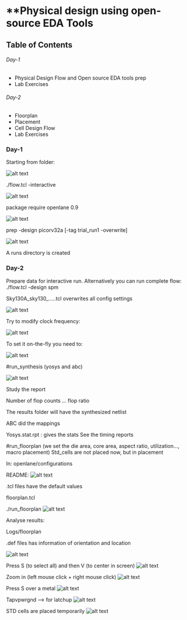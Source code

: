 # **Physical design using open-source EDA Tools

## Table of Contents
###### Day-1   
- Physical Design Flow and Open source EDA tools prep
- Lab Exercises 
###### Day-2 
- Floorplan
- Placement
- Cell Design Flow
- Lab Exercises



### Day-1
Starting from folder:

![alt text](https://github.com/atstef/Physical-Design/blob/main/images/1.PNG?raw=true)

./flow.tcl -interactive

![alt text](https://github.com/atstef/Physical-Design/blob/main/images/2.PNG?raw=true)


package require openlane 0.9

![alt text](https://github.com/atstef/Physical-Design/blob/main/images/3.PNG?raw=true)

prep -design picorv32a [-tag trial_run1 -overwrite]

![alt text](https://github.com/atstef/Physical-Design/blob/main/images/4.PNG?raw=true)

A runs directory is created


### Day-2

Prepare data for interactive run. Alternatively you can run complete flow:        ./flow.tcl  -design spm

Sky130A_sky130_.....tcl overwrites all config settings

![alt text](https://github.com/atstef/Physical-Design/blob/main/images/21.PNG?raw=true)


Try to modify clock frequency:

![alt text](https://github.com/atstef/Physical-Design/blob/main/images/22.PNG?raw=true)

To set it on-the-fly you need to:

![alt text](https://github.com/atstef/Physical-Design/blob/main/images/23.PNG?raw=true)

#run_synthesis
(yosys and abc)

![alt text](https://github.com/atstef/Physical-Design/blob/main/images/24.PNG?raw=true)

Study the report

Number of flop counts … flop ratio

The results folder will have the synthesized netlist

ABC did the mappings

Yosys.stat.rpt :  gives the stats
See the timing reports

#run_floorplan
(we set the die area, core area, aspect ratio, utilization…, macro placement)
Std_cells are not placed now, but in placement


In:       openlane/configurations

README:
![alt text](https://github.com/atstef/Physical-Design/blob/main/images/25.PNG?raw=true)

.tcl files have the default values

floorplan.tcl


./run_floorplan
![alt text](https://github.com/atstef/Physical-Design/blob/main/images/26.PNG?raw=true)


Analyse results:

Logs/floorplan

.def files has information of orientation and location

![alt text](https://github.com/atstef/Physical-Design/blob/main/images/27.PNG?raw=true)

Press S    (to select all)   and then V (to center in screen)
![alt text](https://github.com/atstef/Physical-Design/blob/main/images/28.PNG?raw=true)

Zoom in  (left mouse click + right mouse click)
![alt text](https://github.com/atstef/Physical-Design/blob/main/images/29.PNG?raw=true)

Press S over a metal 
![alt text](https://github.com/atstef/Physical-Design/blob/main/images/210.PNG?raw=true)

Tapvpwrgnd --> for latchup
![alt text](https://github.com/atstef/Physical-Design/blob/main/images/211.PNG?raw=true)


STD cells are placed temporarily
![alt text](https://github.com/atstef/Physical-Design/blob/main/images/212.PNG?raw=true)
